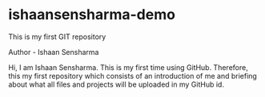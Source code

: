 # ishaansensharma-demo
This is my first GIT repository

Author - Ishaan Sensharma

Hi, I am Ishaan Sensharma. This is my first time using GitHub.
Therefore, this my first repository which consists of an introduction of me and briefing about what all files and projects will be uploaded in my GitHub id.
